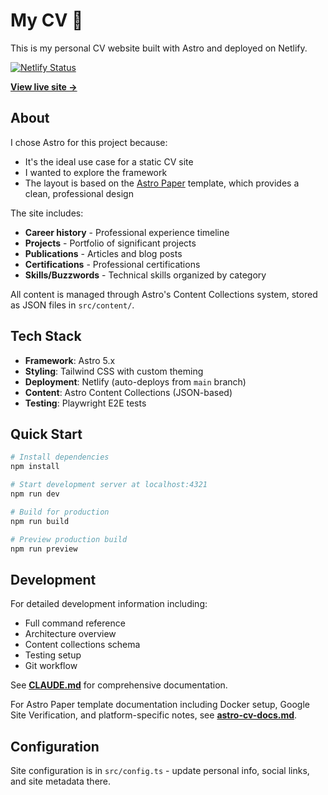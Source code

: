 # My CV 📄

This is my personal CV website built with Astro and deployed on Netlify.

[![Netlify Status](https://api.netlify.com/api/v1/badges/3b71d2ba-25f4-4dbc-bfff-68389c239307/deploy-status)](https://app.netlify.com/sites/holgergp-cv/deploys)

**[View live site →](https://cv.grosse-plankermann.com)**

## About

I chose Astro for this project because:

- It's the ideal use case for a static CV site
- I wanted to explore the framework
- The layout is based on the [Astro Paper](https://github.com/satnaing/astro-paper) template, which provides a clean, professional design

The site includes:

- **Career history** - Professional experience timeline
- **Projects** - Portfolio of significant projects
- **Publications** - Articles and blog posts
- **Certifications** - Professional certifications
- **Skills/Buzzwords** - Technical skills organized by category

All content is managed through Astro's Content Collections system, stored as JSON files in `src/content/`.

## Tech Stack

- **Framework**: Astro 5.x
- **Styling**: Tailwind CSS with custom theming
- **Deployment**: Netlify (auto-deploys from `main` branch)
- **Content**: Astro Content Collections (JSON-based)
- **Testing**: Playwright E2E tests

## Quick Start

```bash
# Install dependencies
npm install

# Start development server at localhost:4321
npm run dev

# Build for production
npm run build

# Preview production build
npm run preview
```

## Development

For detailed development information including:

- Full command reference
- Architecture overview
- Content collections schema
- Testing setup
- Git workflow

See **[CLAUDE.md](./CLAUDE.md)** for comprehensive documentation.

For Astro Paper template documentation including Docker setup, Google Site Verification, and platform-specific notes, see **[astro-cv-docs.md](./astro-cv-docs.md)**.

## Configuration

Site configuration is in `src/config.ts` - update personal info, social links, and site metadata there.
